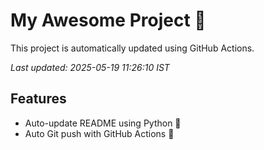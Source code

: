 # My Awesome Project 🚀

This project is automatically updated using GitHub Actions.

_Last updated: 2025-05-19 11:26:10 IST_

## Features
- Auto-update README using Python 🐍
- Auto Git push with GitHub Actions 🤖
